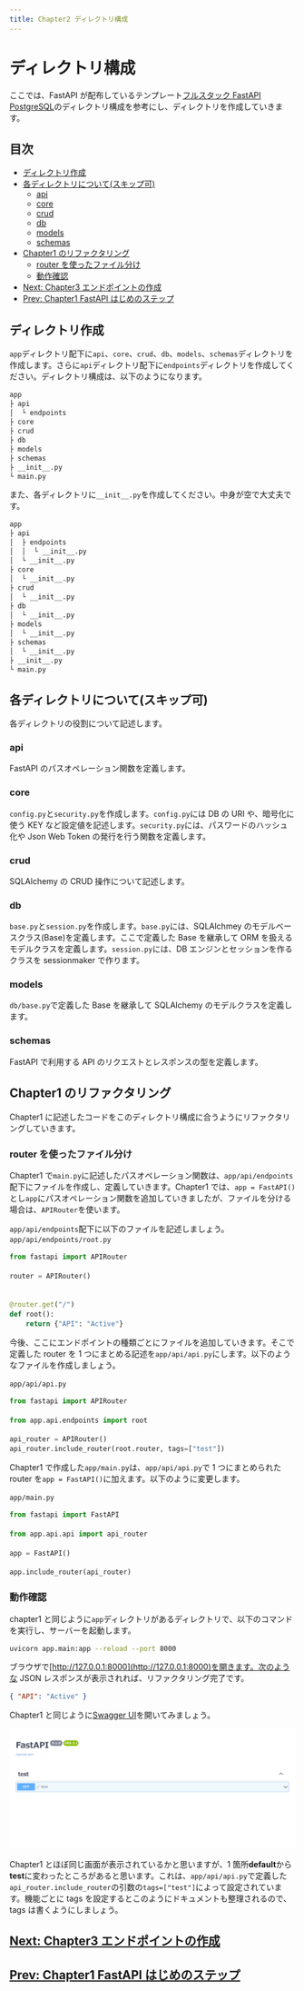 ```yaml
---
title: Chapter2 ディレクトリ構成
---
```


<!-- omit in toc -->
# ディレクトリ構成

ここでは、FastAPI が配布しているテンプレート[フルスタック FastAPI PostgreSQL](https://github.com/tiangolo/full-stack-fastapi-postgresql)のディレクトリ構成を参考にし、ディレクトリを作成していきます。

<!-- omit in toc -->
## 目次

- [ディレクトリ作成](#ディレクトリ作成)
- [各ディレクトリについて(スキップ可)](#各ディレクトリについてスキップ可)
  - [api](#api)
  - [core](#core)
  - [crud](#crud)
  - [db](#db)
  - [models](#models)
  - [schemas](#schemas)
- [Chapter1 のリファクタリング](#chapter1-のリファクタリング)
  - [router を使ったファイル分け](#router-を使ったファイル分け)
  - [動作確認](#動作確認)
- [Next: Chapter3 エンドポイントの作成](#next-chapter3-エンドポイントの作成)
- [Prev: Chapter1 FastAPI はじめのステップ](#prev-chapter1-fastapi-はじめのステップ)

## ディレクトリ作成

`app`ディレクトリ配下に`api`、`core`、`crud`、`db`、`models`、`schemas`ディレクトリを作成します。さらに`api`ディレクトリ配下に`endpoints`ディレクトリを作成してください。ディレクトリ構成は、以下のようになります。

```
app
├ api
│  └ endpoints
├ core
├ crud
├ db
├ models
├ schemas
├ __init__.py
└ main.py
```

また、各ディレクトリに`__init__.py`を作成してください。中身が空で大丈夫です。

```
app
├ api
│  ├ endpoints
│  │  └ __init__.py
│  └ __init__.py
├ core
│  └ __init__.py
├ crud
│  └ __init__.py
├ db
│  └ __init__.py
├ models
│  └ __init__.py
├ schemas
│  └ __init__.py
├ __init__.py
└ main.py
```

## 各ディレクトリについて(スキップ可)

各ディレクトリの役割について記述します。

### api

FastAPI のパスオペレーション関数を定義します。

### core

`config.py`と`security.py`を作成します。`config.py`には DB の URI や、暗号化に使う KEY など設定値を記述します。`security.py`には、パスワードのハッシュ化や Json Web Token の発行を行う関数を定義します。

### crud

SQLAlchemy の CRUD 操作について記述します。

### db

`base.py`と`session.py`を作成します。`base.py`には、SQLAlchmey のモデルベースクラス(Base)を定義します。ここで定義した Base を継承して ORM を扱えるモデルクラスを定義します。`session.py`には、DB エンジンとセッションを作るクラスを sessionmaker で作ります。

### models

`db/base.py`で定義した Base を継承して SQLAlchemy のモデルクラスを定義します。

### schemas

FastAPI で利用する API のリクエストとレスポンスの型を定義します。

## Chapter1 のリファクタリング

Chapter1 に記述したコードをこのディレクトリ構成に合うようにリファクタリングしていきます。

### router を使ったファイル分け

Chapter1 で`main.py`に記述したパスオペレーション関数は、`app/api/endpoints`配下にファイルを作成し、定義していきます。Chapter1 では、`app = FastAPI()`とし`app`にパスオペレーション関数を追加していきましたが、ファイルを分ける場合は、`APIRouter`を使います。

`app/api/endpoints`配下に以下のファイルを記述しましょう。
`app/api/endpoints/root.py`

```python
from fastapi import APIRouter

router = APIRouter()


@router.get("/")
def root():
    return {"API": "Active"}
```

今後、ここにエンドポイントの種類ごとにファイルを追加していきます。そこで定義した router を 1 つにまとめる記述を`app/api/api.py`にします。以下のようなファイルを作成しましょう。

`app/api/api.py`

```python
from fastapi import APIRouter

from app.api.endpoints import root

api_router = APIRouter()
api_router.include_router(root.router, tags=["test"])
```

Chapter1 で作成した`app/main.py`は、`app/api/api.py`で 1 つにまとめられた router を`app = FastAPI()`に加えます。以下のように変更します。

`app/main.py`

```python
from fastapi import FastAPI

from app.api.api import api_router

app = FastAPI()

app.include_router(api_router)
```

### 動作確認

chapter1 と同じように`app`ディレクトリがあるディレクトリで、以下のコマンドを実行し、サーバーを起動します。

```bash
uvicorn app.main:app --reload --port 8000
```

ブラウザで[http://127.0.0.1:8000](http://127.0.0.1:8000)を開きます。次のような JSON レスポンスが表示されれば、リファクタリング完了です。

```json
{ "API": "Active" }
```

Chapter1 と同じように[Swagger UI](http://127.0.0.1:8000/docs)を開いてみましょう。

![SwaggerUI](..\images\ch2_swagger_ui.png)

Chapter1 とほぼ同じ画面が表示されているかと思いますが、1 箇所**default**から**test**に変わったところがあると思います。これは、`app/api/api.py`で定義した`api_router.include_router`の引数の`tags=["test"]`によって設定されています。機能ごとに tags を設定するとこのようにドキュメントも整理されるので、tags は書くようにしましょう。

## [Next: Chapter3 エンドポイントの作成](../chapters/chapter3.md)

## [Prev: Chapter1 FastAPI はじめのステップ](../chapters/chapter1.md)
